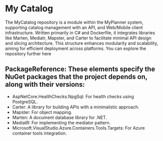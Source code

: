 # My Catalog
The MyCatalog repository is a module within the MyPlanner system, supporting catalog management with an API, and Web/Mobile client infrastructure. Written primarily in C# and Dockerfile, it integrates libraries like Marten, Mediatr, Mapster, and Carter to facilitate minimal API design and slicing architecture. This structure enhances modularity and scalability, aiming for efficient deployment across platforms. You can explore the repository further here

## PackageReference: These elements specify the NuGet packages that the project depends on, along with their versions:

-	AspNetCore.HealthChecks.NpgSql: For health checks using PostgreSQL.
- Carter: A library for building APIs with a minimalistic approach.
- Mapster: For object mapping.
- Marten: A document database library for .NET.
- MediatR: For implementing the mediator pattern.
- Microsoft.VisualStudio.Azure.Containers.Tools.Targets: For Azure container tools integration.
